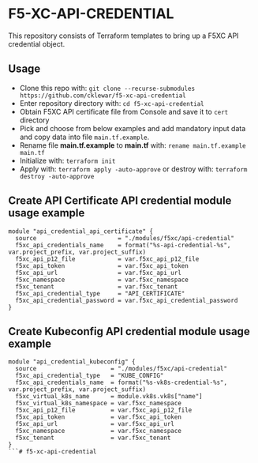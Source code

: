 # F5-XC-API-CREDENTIAL
This repository consists of Terraform templates to bring up a F5XC API credential object.

## Usage

- Clone this repo with: `git clone --recurse-submodules https://github.com/cklewar/f5-xc-api-credential`
- Enter repository directory with: `cd f5-xc-api-credential`
- Obtain F5XC API certificate file from Console and save it to `cert` directory
- Pick and choose from below examples and add mandatory input data and copy data into file `main.tf.example`.
- Rename file __main.tf.example__ to __main.tf__ with: `rename main.tf.example main.tf`
- Initialize with: `terraform init`
- Apply with: `terraform apply -auto-approve` or destroy with: `terraform destroy -auto-approve`

## Create API Certificate API credential module usage example

````hcl
module "api_credential_api_certificate" {
  source                       = "./modules/f5xc/api-credential"
  f5xc_api_credentials_name    = format("%s-api-credential-%s", var.project_prefix, var.project_suffix)
  f5xc_api_p12_file            = var.f5xc_api_p12_file
  f5xc_api_token               = var.f5xc_api_token
  f5xc_api_url                 = var.f5xc_api_url
  f5xc_namespace               = var.f5xc_namespace
  f5xc_tenant                  = var.f5xc_tenant
  f5xc_api_credential_type     = "API_CERTIFICATE"
  f5xc_api_credential_password = var.f5xc_api_credential_password
}
````

## Create Kubeconfig API credential module usage example

```hcl
module "api_credential_kubeconfig" {
  source                     = "./modules/f5xc/api-credential"
  f5xc_api_credential_type   = "KUBE_CONFIG"
  f5xc_api_credentials_name  = format("%s-vk8s-credential-%s", var.project_prefix, var.project_suffix)
  f5xc_virtual_k8s_name      = module.vk8s.vk8s["name"]
  f5xc_virtual_k8s_namespace = var.f5xc_namespace
  f5xc_api_p12_file          = var.f5xc_api_p12_file
  f5xc_api_token             = var.f5xc_api_token
  f5xc_api_url               = var.f5xc_api_url
  f5xc_namespace             = var.f5xc_namespace
  f5xc_tenant                = var.f5xc_tenant
}
```# f5-xc-api-credential
